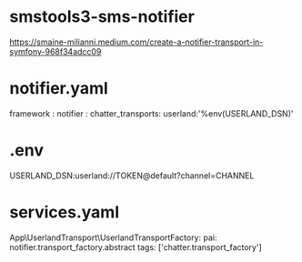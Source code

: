 # smstools3-sms-notifier

https://smaine-milianni.medium.com/create-a-notifier-transport-in-symfony-968f34adcc09

# notifier.yaml 
framework : notifier 
    : 
        chatter_transports: 
           userland:'%env(USERLAND_DSN)'

# .env 
USERLAND_DSN:userland://TOKEN@default?channel=CHANNEL

# services.yaml
App\UserlandTransport\UserlandTransportFactory: 
    pai: 
    notifier.transport_factory.abstract tags: ['chatter.transport_factory']

